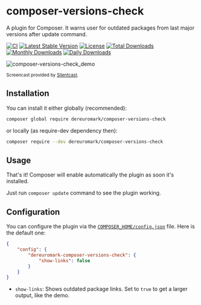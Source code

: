 # composer-versions-check

A plugin for Composer. It warns user for outdated packages from last major versions after update command.

[![CI](https://github.com/dereuromark/composer-versions-check/actions/workflows/ci.yml/badge.svg)](https://github.com/dereuromark/composer-versions-check/actions/workflows/ci.yml)
[![Latest Stable Version](https://poser.pugx.org/dereuromark/composer-versions-check/v/stable)](https://packagist.org/packages/dereuromark/composer-versions-check)
[![License](https://poser.pugx.org/dereuromark/composer-versions-check/license)](https://packagist.org/packages/dereuromark/composer-versions-check)
[![Total Downloads](https://poser.pugx.org/dereuromark/composer-versions-check/downloads)](https://packagist.org/packages/dereuromark/composer-versions-check)
[![Monthly Downloads](https://poser.pugx.org/dereuromark/composer-versions-check/d/monthly)](https://packagist.org/packages/dereuromark/composer-versions-check)
[![Daily Downloads](https://poser.pugx.org/dereuromark/composer-versions-check/d/daily)](https://packagist.org/packages/dereuromark/composer-versions-check)

![composer-versions-check_demo](https://cloud.githubusercontent.com/assets/1698357/14637529/2e32a778-0632-11e6-99c7-0e1c284a7436.gif)

<sup>Screencast provided by [Silentcast](https://github.com/colinkeenan/silentcast).</sup>

## Installation

You can install it either globally (recommended):

```bash
composer global require dereuromark/composer-versions-check
```

or locally (as require-dev dependency then):

```bash
composer require --dev dereuromark/composer-versions-check
```

## Usage

That's it! Composer will enable automatically the plugin as soon it's installed.

Just run `composer update` command to see the plugin working.

## Configuration

You can configure the plugin via the [`COMPOSER_HOME/config.json`](https://getcomposer.org/doc/03-cli.md#composer-home) file. Here is the default one:

```json
{
    "config": {
        "dereuromark-composer-versions-check": {
            "show-links": false
        }
    }
}
```

* `show-links`: Shows outdated package links. Set to `true` to get a larger output, like the demo.

